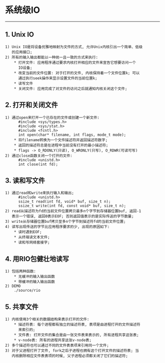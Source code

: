 # **系统级IO**
***


## **1. Unix IO**
    1) Unix IO是将设备优雅地映射为文件的方式, 允许Unix内核引出一个简单、低级
       的应用接口;
    2) 所有的输入输出都能以一种统一且一致的方式来执行:
        * 打开文件: 应用程序通过要求内核打开相应的文件来宣告它想要访问一个
          IO设备;
        * 改变当前的文件位置: 对于打开的文件, 内核保持着一个文件位置k; 可以
          通过执行seek操作来显示设置文件的当前位置k;
        * 读写文件
        * 关闭文件: 应用完成了对文件的访问之后就通知内核关闭这个文件;


## **2. 打开和关闭文件**
    1) 通过open来打开一个已存在的文件或创建一个新文件:
          #include <sys/types.h>
          #include <sys/stat.h>
          #include <fcntl.h>
          int open(char* filename, int flags, mode_t mode);
        * 将filename转换为一个文件描述符并返回描述符数字;
        * 返回的描述符总是在进程中当前没有打开的最小描述符;
        * flags -> O_RDONLY(只读), O_WRONLY(只写), O_RDWR(可读可写)
    2) 通过close函数关闭一个打开的文件:
          #include <unistd.h>
          int close(int fd);


## **3. 读和写文件**
    1) 通过read和write来执行输入和输出;
          #include <unistd.h>
          ssize_t read(int fd, void* buf, size_t n);
          ssize_t write(int fd, const void* buf, size_t n);
    2) read从描述符为fd的当前文件位置拷贝最多n个字节到存储器位置buf, 返回-1
       表示一个错误, 返回0表示EOF; 否则返回值表示的是实际传送的字节数量;
    3) write从存储器位置buf拷贝至多n个字节到描述符fd的当前文件位置;
    4) 读写出现传送的字节比应用程序要求的少, 出现的原因如下:
        * 读时遇到EOF;
        * 从终端读文本文件;
        * 读和写网络套接字;


## **4. 用RIO包健壮地读写**
    1) 包括两种函数:
        * 无缓冲的输入输出函数
        * 带缓冲的输入输出函数
    2) DEMO
        ./source/rio


## **5. 共享文件**
    1) 内核使用3个相关的数据结构来表示打开的文件:
        * 描述符表: 每个进程都有独立的描述符表, 表项是由进程打开的文件描述符
          来索引的;
        * 文件表: 打开文件的集合是由一张文件表来表示的, 所有进程共享这张表;
        * v-node表: 所有的进程共享这张v-node表;
    2) 多个描述符也可以通过不同的文件表表项来引用同一个文件;
    3) 对于父进程打开了文件, fork之后子进程也拥有这个打开文件的描述符表; 当
       内核删除相应文件表表项的时候, 父子进程必须都关闭了它们的描述符;
